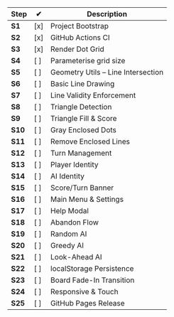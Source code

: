 | Step    | ✔︎  | Description                        |
|---------|-----|------------------------------------|
| **S1**  | [x] | Project Bootstrap                  |
| **S2**  | [x] | GitHub Actions CI                  |
| **S3**  | [x] | Render Dot Grid                    |
| **S4**  | [ ] | Parameterise grid size             |
| **S5**  | [ ] | Geometry Utils – Line Intersection |
| **S6**  | [ ] | Basic Line Drawing                 |
| **S7**  | [ ] | Line Validity Enforcement          |
| **S8**  | [ ] | Triangle Detection                 |
| **S9**  | [ ] | Triangle Fill & Score              |
| **S10** | [ ] | Gray Enclosed Dots                 |
| **S11** | [ ] | Remove Enclosed Lines              |
| **S12** | [ ] | Turn Management                    |
| **S13** | [ ] | Player Identity                    |
| **S14** | [ ] | AI Identity                        |
| **S15** | [ ] | Score/Turn Banner                  |
| **S16** | [ ] | Main Menu & Settings               |
| **S17** | [ ] | Help Modal                         |
| **S18** | [ ] | Abandon Flow                       |
| **S19** | [ ] | Random AI                          |
| **S20** | [ ] | Greedy AI                          |
| **S21** | [ ] | Look-Ahead AI                      |
| **S22** | [ ] | localStorage Persistence           |
| **S23** | [ ] | Board Fade-In Transition           |
| **S24** | [ ] | Responsive & Touch                 |
| **S25** | [ ] | GitHub Pages Release               |
